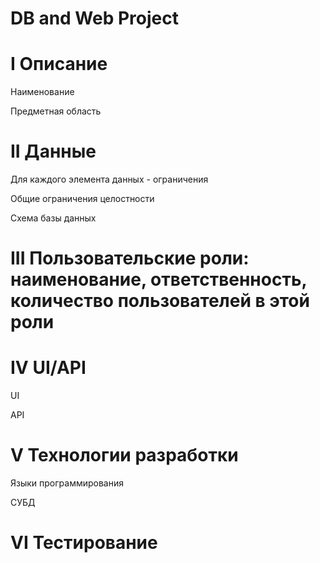 # DB and Web Project
# I Описание
Наименование

Предметная область

# II Данные
Для каждого элемента данных - ограничения

Общие ограничения целостности

Схема базы данных

# III Пользовательские роли: наименование, ответственность, количество пользователей в этой роли

# IV UI/API
UI

API

# V Технологии разработки

Языки программирования

СУБД

# VI Тестирование
